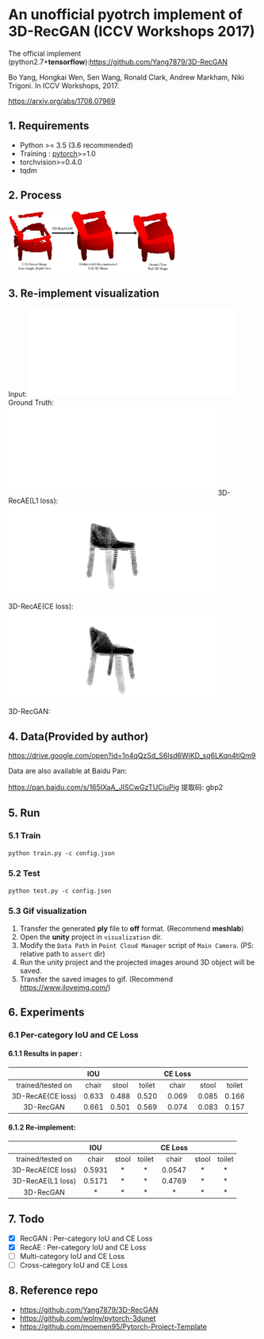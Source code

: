 # An unofficial pyotrch implement of 3D-RecGAN (ICCV Workshops 2017)

The official implement (python2.7+**tensorflow**):https://github.com/Yang7879/3D-RecGAN

Bo Yang, Hongkai Wen, Sen Wang, Ronald Clark, Andrew Markham, Niki Trigoni. In ICCV Workshops, 2017.

https://arxiv.org/abs/1708.07969

## 1. Requirements

- Python \>= 3.5 (3.6 recommended)
- Training : [pytorch](https://github.com/pytorch/pytorch)>=1.0
- torchvision>=0.4.0
- tqdm

## 2. Process

<img src="images/3d_recgan_sample.png" alt="3d_recgan_sample" style="zoom: 33%;" />

## 3. Re-implement visualization
Input:
<img src="images/input.gif" alt="input" style="zoom:50%;" />
Ground Truth:
<img src="images/GT.gif" alt="GT" style="zoom:50%;" />
3D-RecAE(L1 loss):
<img src="images/3D-RecAE(L1%20loss).gif" alt="3D-RecAE(L1 loss)" style="zoom:50%;" />

3D-RecAE(CE loss):
<img src="images/3D-RecAE(CE%20loss).gif" alt="3D-RecAE(CE loss)" style="zoom:50%;" />

3D-RecGAN:
## 4. Data(Provided by author)

https://drive.google.com/open?id=1n4qQzSd_S6Isd6WjKD_sq6LKqn4tiQm9

Data are also available at Baidu Pan:

https://pan.baidu.com/s/165IXaA_JISCwGzTUCiuPig 提取码: gbp2

## 5. Run
### 5.1 Train

`python train.py -c config.json`

### 5.2 Test

`python test.py -c config.json`

### 5.3 Gif visualization

1. Transfer the generated **ply** file to **off** format. (Recommend **meshlab**)
2. Open the **unity** project in `visualization` dir.
3. Modify the `Data Path` in `Point Cloud Manager` script of `Main Camera`. (PS: relative path to `assert` dir)
4. Run the unity project and the projected images around 3D object will be saved.
5. Transfer the saved images to gif. (Recommend https://www.iloveimg.com/)

## 6. Experiments

### 6.1 Per-category IoU and CE Loss

#### 6.1.1 Results in paper :

|                   |  IOU  |       |        | CE Loss  |       |        |
| :---------------: | :---: | :---: | :----: | :------: | :---: | :----: |
| trained/tested on | chair | stool | toilet | chair    | stool | toilet |
| 3D-RecAE(CE loss) | 0.633 | 0.488 | 0.520  |  0.069   | 0.085 | 0.166  |
|     3D-RecGAN     | 0.661 | 0.501 | 0.569  |  0.074   | 0.083 | 0.157  |

#### 6.1.2 Re-implement:

|                   |  IOU  |       |        | CE Loss  |       |        |
| :---------------: | :---: | :---: | :----: | :------: | :---: | :----: |
| trained/tested on | chair | stool | toilet | chair    | stool | toilet |
| 3D-RecAE(CE loss) | 0.5931|   *   |   *    | 0.0547   |   *   |   *    |
| 3D-RecAE(L1 loss) | 0.5171|   *   |   *    | 0.4769   |   *   |   *    |
|     3D-RecGAN     |   *   |   *   |   *    |    *     |   *   |   *    |


## 7. Todo

- [x] RecGAN : Per-category IoU and CE Loss
- [x] RecAE : Per-category IoU and CE Loss
- [ ] Multi-category IoU and CE Loss
- [ ] Cross-category IoU and CE Loss

## 8. Reference repo

- https://github.com/Yang7879/3D-RecGAN
- https://github.com/wolny/pytorch-3dunet
- https://github.com/moemen95/Pytorch-Project-Template